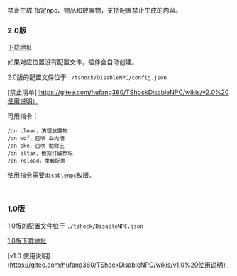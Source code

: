 禁止生成 指定npc、物品和放置物，支持配置禁止生成的内容。


### 2.0版
[下载地址](https://gitee.com/hufang360/TShockDisableNPC/attach_files/1057851/download/DisableNPC.dll)

如果对应位置没有配置文件，插件会自动创建。

2.0版的配置文件位于 `./tshock/DisableNPC/config.json`

[禁止清单](https://gitee.com/hufang360/TShockDisableNPC/wikis/v2.0%20使用说明）

可用指令：
```
/dn clear，清理放置物
/dn wof，召唤 血肉墙
/dn ske，召唤 骷髅王
/dn altar，模拟打破祭坛
/dn reload，重载配置
```

使用指令需要`disablenpc`权限。



<br>

### 1.0版
1.0版的配置文件位于 `./tshock/DisableNPC.json`

[1.0版下载地址](https://gitee.com/hufang360/TShockDisableNPC/attach_files/1049368/download/DisableNPC.dll) 

[v1.0 使用说明](https://gitee.com/hufang360/TShockDisableNPC/wikis/v1.0%20使用说明）


